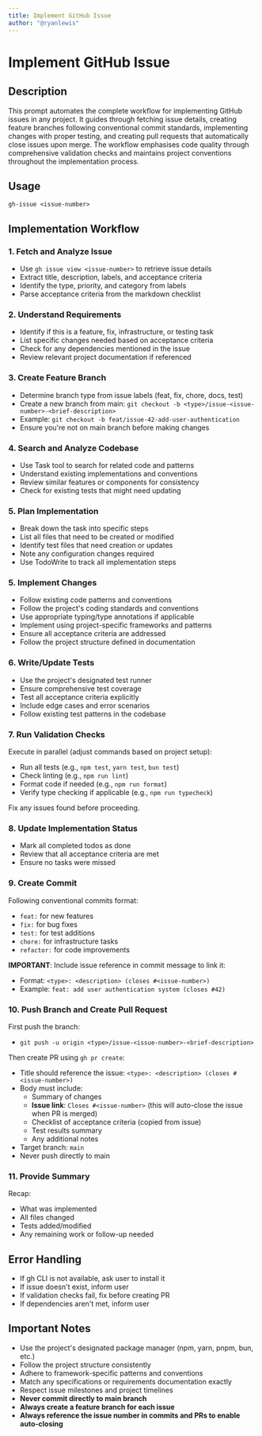 ```yaml
---
title: Implement GitHub Issue
author: "@ryanlewis"
---
```


# Implement GitHub Issue

## Description

This prompt automates the complete workflow for implementing GitHub issues in any project. It guides through fetching issue details, creating feature branches following conventional commit standards, implementing changes with proper testing, and creating pull requests that automatically close issues upon merge. The workflow emphasises code quality through comprehensive validation checks and maintains project conventions throughout the implementation process.

## Usage

```
gh-issue <issue-number>
```

## Implementation Workflow

### 1. Fetch and Analyze Issue

- Use `gh issue view <issue-number>` to retrieve issue details
- Extract title, description, labels, and acceptance criteria
- Identify the type, priority, and category from labels
- Parse acceptance criteria from the markdown checklist

### 2. Understand Requirements

- Identify if this is a feature, fix, infrastructure, or testing task
- List specific changes needed based on acceptance criteria
- Check for any dependencies mentioned in the issue
- Review relevant project documentation if referenced

### 3. Create Feature Branch

- Determine branch type from issue labels (feat, fix, chore, docs, test)
- Create a new branch from main: `git checkout -b <type>/issue-<issue-number>-<brief-description>`
- Example: `git checkout -b feat/issue-42-add-user-authentication`
- Ensure you're not on main branch before making changes

### 4. Search and Analyze Codebase

- Use Task tool to search for related code and patterns
- Understand existing implementations and conventions
- Review similar features or components for consistency
- Check for existing tests that might need updating

### 5. Plan Implementation

- Break down the task into specific steps
- List all files that need to be created or modified
- Identify test files that need creation or updates
- Note any configuration changes required
- Use TodoWrite to track all implementation steps

### 5. Implement Changes

- Follow existing code patterns and conventions
- Follow the project's coding standards and conventions
- Use appropriate typing/type annotations if applicable
- Implement using project-specific frameworks and patterns
- Ensure all acceptance criteria are addressed
- Follow the project structure defined in documentation

### 6. Write/Update Tests

- Use the project's designated test runner
- Ensure comprehensive test coverage
- Test all acceptance criteria explicitly
- Include edge cases and error scenarios
- Follow existing test patterns in the codebase

### 7. Run Validation Checks

Execute in parallel (adjust commands based on project setup):

- Run all tests (e.g., `npm test`, `yarn test`, `bun test`)
- Check linting (e.g., `npm run lint`)
- Format code if needed (e.g., `npm run format`)
- Verify type checking if applicable (e.g., `npm run typecheck`)

Fix any issues found before proceeding.

### 8. Update Implementation Status

- Mark all completed todos as done
- Review that all acceptance criteria are met
- Ensure no tasks were missed

### 9. Create Commit

Following conventional commits format:

- `feat:` for new features
- `fix:` for bug fixes
- `test:` for test additions
- `chore:` for infrastructure tasks
- `refactor:` for code improvements

**IMPORTANT**: Include issue reference in commit message to link it:
- Format: `<type>: <description> (closes #<issue-number>)`
- Example: `feat: add user authentication system (closes #42)`

### 10. Push Branch and Create Pull Request

First push the branch:
- `git push -u origin <type>/issue-<issue-number>-<brief-description>`

Then create PR using `gh pr create`:

- Title should reference the issue: `<type>: <description> (closes #<issue-number>)`
- Body must include:
  - Summary of changes
  - **Issue link**: `Closes #<issue-number>` (this will auto-close the issue when PR is merged)
  - Checklist of acceptance criteria (copied from issue)
  - Test results summary
  - Any additional notes
- Target branch: `main`
- Never push directly to main

### 11. Provide Summary

Recap:

- What was implemented
- All files changed
- Tests added/modified
- Any remaining work or follow-up needed

## Error Handling

- If gh CLI is not available, ask user to install it
- If issue doesn't exist, inform user
- If validation checks fail, fix before creating PR
- If dependencies aren't met, inform user

## Important Notes

- Use the project's designated package manager (npm, yarn, pnpm, bun, etc.)
- Follow the project structure consistently
- Adhere to framework-specific patterns and conventions
- Match any specifications or requirements documentation exactly
- Respect issue milestones and project timelines
- **Never commit directly to main branch**
- **Always create a feature branch for each issue**
- **Always reference the issue number in commits and PRs to enable auto-closing**
